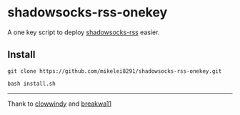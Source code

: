 # shadowsocks-rss-onekey

A one key script to deploy [shadowsocks-rss](https://github.com/breakwa11/shadowsocks-rss) easier.

## Install
`git clone https://github.com/mikelei8291/shadowsocks-rss-onekey.git`

`bash install.sh`

---
Thank to [clowwindy](https://github.com/clowwindy) and [breakwa11](https://github.com/breakwa11)